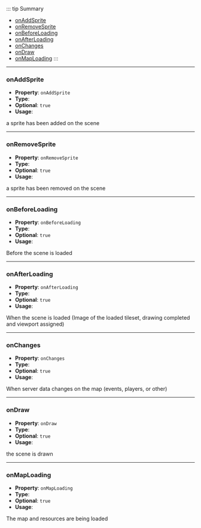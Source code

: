 ::: tip Summary
- [onAddSprite](#onaddsprite)
- [onRemoveSprite](#onremovesprite)
- [onBeforeLoading](#onbeforeloading)
- [onAfterLoading](#onafterloading)
- [onChanges](#onchanges)
- [onDraw](#ondraw)
- [onMapLoading](#onmaploading)
:::
---
### onAddSprite
- **Property**: `onAddSprite`
- **Type**: <Type type=' (scene:<a href="/classes/scene-map">RpgScene</a>, sprite:<a href="/classes/sprite">RpgSprite</a>) =&gt; any ' />
- **Optional**: `true` 
- **Usage**:


a sprite has been added on the scene


---
### onRemoveSprite
- **Property**: `onRemoveSprite`
- **Type**: <Type type=' (scene:<a href="/classes/scene-map">RpgScene</a>, sprite:<a href="/classes/sprite">RpgSprite</a>) =&gt; any ' />
- **Optional**: `true` 
- **Usage**:


a sprite has been removed on the scene


---
### onBeforeLoading
- **Property**: `onBeforeLoading`
- **Type**: <Type type=' (scene:<a href="/classes/scene-map">RpgScene</a>) =&gt; any ' />
- **Optional**: `true` 
- **Usage**:


Before the scene is loaded


---
### onAfterLoading
- **Property**: `onAfterLoading`
- **Type**: <Type type=' (scene:<a href="/classes/scene-map">RpgScene</a>) =&gt; any ' />
- **Optional**: `true` 
- **Usage**:


 When the scene is loaded (Image of the loaded tileset, drawing completed and viewport assigned)


---
### onChanges
- **Property**: `onChanges`
- **Type**: <Type type=' (scene:<a href="/classes/scene-map">RpgScene</a>, obj: { data: any, partial: any }) =&gt; any ' />
- **Optional**: `true` 
- **Usage**:


When server data changes on the map (events, players, or other)


---
### onDraw
- **Property**: `onDraw`
- **Type**: <Type type=' (scene:<a href="/classes/scene-map">RpgScene</a>, t: number) =&gt; any ' />
- **Optional**: `true` 
- **Usage**:


 the scene is drawn


---
### onMapLoading
- **Property**: `onMapLoading`
- **Type**: <Type type=' (scene:<a href="/classes/scene-map">RpgSceneMap</a>, loader: PIXI.Loader) =&gt; any ' />
- **Optional**: `true` 
- **Usage**:


The map and resources are being loaded

